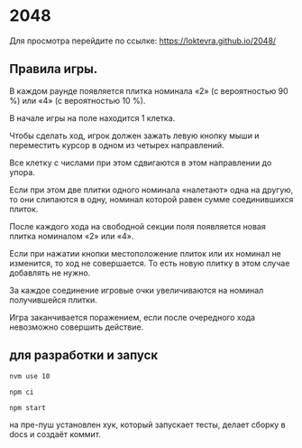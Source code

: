 # 2048

Для просмотра перейдите по ссылке:
https://loktevra.github.io/2048/

## Правила игры.

В каждом раунде появляется плитка номинала «2» (с вероятностью 90 %) или «4» (с вероятностью 10 %).

В начале игры на поле находится 1 клетка.

Чтобы сделать ход, игрок должен зажать левую кнопку мыши и переместить курсор в одном из четырех направлений.

Все клетку с числами при этом сдвигаются в этом направлении до упора.

Если при этом две плитки одного номинала «налетают» одна на другую, то они слипаются в одну,
номинал которой равен сумме соединившихся плиток.

После каждого хода на свободной секции поля появляется новая плитка номиналом «2» или «4».

Если при нажатии кнопки местоположение плиток или их номинал не изменится, то ход не совершается.
То есть новую плитку в этом случае добавлять не нужно.

За каждое соединение игровые очки увеличиваются на номинал получившейся плитки.

Игра заканчивается поражением, если после очередного хода невозможно совершить действие.

## для разработки и запуск

```
nvm use 10

npm ci

npm start
```

на пре-пуш установлен хук, который запускает тесты, делает сборку в docs и создаёт коммит.
